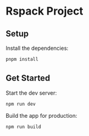 # Rspack Project

## Setup

Install the dependencies:

```bash
pnpm install
```

## Get Started

Start the dev server:

```bash
npm run dev
```

Build the app for production:

```bash
npm run build
```
